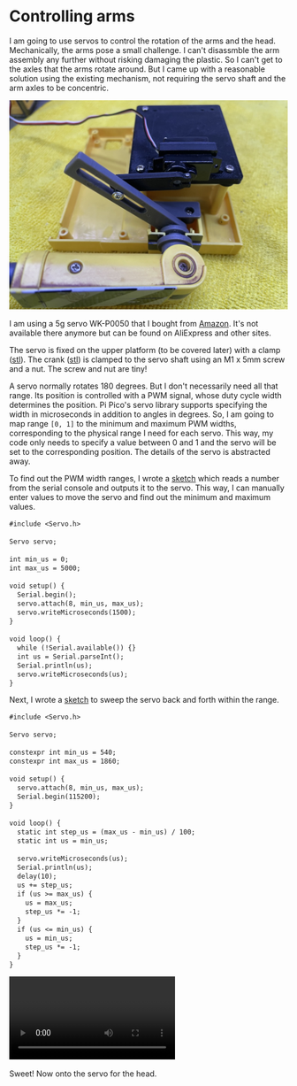 # Controlling arms

I am going to use servos to control the rotation of the arms and the head. Mechanically, the arms pose a small challenge. I can't disassmble the arm assembly any further without risking damaging the plastic. So I can't get to the axles that the arms rotate around. But I came up with a reasonable solution using the existing mechanism, not requiring the servo shaft and the arm axles to be concentric.

![arm_servo](IMG_0799.jpeg)

I am using a 5g servo WK-P0050 that I bought from [Amazon](https://www.amazon.com/gp/product/B09TKLQ44L). It's not available there anymore but can be found on AliExpress and other sites.

The servo is fixed on the upper platform (to be covered later) with a clamp ([stl](./stl/arm_servo_clamp.stl)). The crank ([stl](./stl/arm_servo_crank.stl)) is clamped to the servo shaft using an M1 x 5mm screw and a nut. The screw and nut are tiny!

A servo normally rotates 180 degrees. But I don't necessarily need all that range. Its position is controlled with a PWM signal, whose duty cycle width determines the position. Pi Pico's servo library supports specifying the width in microseconds in addition to angles in degrees. So, I am going to map range `[0, 1]` to the minimum and maximum PWM widths, corresponding to the physical range I need for each servo. This way, my code only needs to specify a value between 0 and 1 and the servo will be set to the corresponding position. The details of the servo is abstracted away.

To find out the PWM width ranges, I wrote a [sketch](./servo_calibrate/) which reads a number from the serial console and outputs it to the servo. This way, I can manually enter values to move the servo and find out the minimum and maximum values.

```
#include <Servo.h>

Servo servo;

int min_us = 0;
int max_us = 5000;

void setup() {
  Serial.begin();
  servo.attach(8, min_us, max_us);
  servo.writeMicroseconds(1500);
}

void loop() {
  while (!Serial.available()) {}
  int us = Serial.parseInt();
  Serial.println(us);
  servo.writeMicroseconds(us);
}
```

Next, I wrote a [sketch](./servo_sweep/) to sweep the servo back and forth within the range.

```
#include <Servo.h>

Servo servo;

constexpr int min_us = 540;
constexpr int max_us = 1860;

void setup() {
  servo.attach(8, min_us, max_us);
  Serial.begin(115200);
}

void loop() {
  static int step_us = (max_us - min_us) / 100;
  static int us = min_us;

  servo.writeMicroseconds(us);
  Serial.println(us);
  delay(10);
  us += step_us;
  if (us >= max_us) {
    us = max_us;
    step_us *= -1;
  }
  if (us <= min_us) {
    us = min_us;
    step_us *= -1;
  }
}
```

![sweep](IMG_0797.mov)

Sweet! Now onto the servo for the head.
